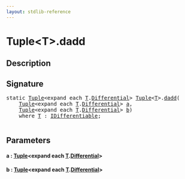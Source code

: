 ```yaml
---
layout: stdlib-reference
---
```


# Tuple\<T\>\.dadd

## Description





## Signature 

<pre>
<span class='code_keyword'>static</span> <a href="index.md" class="code_type">Tuple</a>&lt;<span class="code_keyword">expand</span> <span class="code_keyword">each</span> <a href="index.md#typeparam-T" class="code_type">T</a>.<a href="differential-0.md" class="code_type">Differential</a>&gt; <a href="index.md" class="code_type">Tuple</a>&lt;<a href="index.md#typeparam-T" class="code_type">T</a>&gt;.<a href="dadd.md">dadd</a>(
    <a href="index.md" class="code_type">Tuple</a>&lt;<span class="code_keyword">expand</span> <span class="code_keyword">each</span> <a href="index.md#typeparam-T" class="code_type">T</a>.<a href="differential-0.md" class="code_type">Differential</a>&gt; <a href="dadd.md#decl-a" class="code_param">a</a>,
    <a href="index.md" class="code_type">Tuple</a>&lt;<span class="code_keyword">expand</span> <span class="code_keyword">each</span> <a href="index.md#typeparam-T" class="code_type">T</a>.<a href="differential-0.md" class="code_type">Differential</a>&gt; <a href="dadd.md#decl-b" class="code_param">b</a>)
    <span class='code_keyword'>where</span> <a href="index.md#typeparam-T" class="code_type">T</a> : <a href="../../interfaces/idifferentiable-01/index.md" class="code_type">IDifferentiable</a>;

</pre>

## Parameters

####  <a id="decl-a"></a>a  : [Tuple](index.md)\<expand each [T](index.md#typeparam-T)\.[Differential](differential-0.md)\>
####  <a id="decl-b"></a>b  : [Tuple](index.md)\<expand each [T](index.md#typeparam-T)\.[Differential](differential-0.md)\>


<script>
// Fix .md links to .html when on ReadTheDocs
if (window.location.hostname.includes('readthedocs') || 
    window.location.hostname.includes('rtfd.io')) {
  document.addEventListener('DOMContentLoaded', function() {
    const links = document.querySelectorAll('a');
    links.forEach(link => {
      if (link.getAttribute('href') && link.getAttribute('href').endsWith('.md')) {
        link.href = link.href.replace(/\.md($|#|\?)/, '.html$1');
      }
    });
  });
}
</script>
